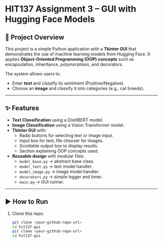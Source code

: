# HIT137 Assignment 3 – GUI with Hugging Face Models

## 📖 Project Overview
This project is a simple Python application with a **Tkinter GUI** that demonstrates the use of machine learning models from Hugging Face. It applies **Object-Oriented Programming (OOP) concepts** such as encapsulation, inheritance, polymorphism, and decorators.

The system allows users to:
- Enter **text** and classify its sentiment (Positive/Negative).
- Choose an **image** and classify it into categories (e.g., cat breeds).

---

## ✨ Features
- **Text Classification** using a DistilBERT model.
- **Image Classification** using a Vision Transformer model.
- **Tkinter GUI** with:
  - Radio buttons for selecting text or image input.
  - Input box for text, file chooser for images.
  - Scrollable output box to display results.
  - Section explaining OOP concepts used.
- **Reusable design** with modular files:
  - `model_base.py` → abstract base class.
  - `model_text.py` → text model handler.
  - `model_image.py` → image model handler.
  - `decorators.py` → simple logger and timer.
  - `main.py` → GUI runner.

---

## ▶️ How to Run
1. Clone this repo:
   ```bash
   git clone <your-github-repo-url>
   cd hit137-gui
   git clone <your-github-repo-url>
   cd hit137-gui
